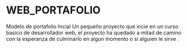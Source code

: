 # WEB_PORTAFOLIO
Modelo de portafolio Incial
Un pequeño proyecto que incie en un curso basico de desarrollador web, el proyecto ha quedado a mitad de camino con la esperanza de culminarlo en algun momento o si alguien le sirve .
